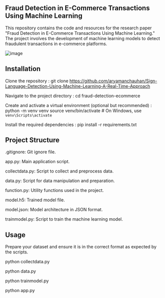 ## Fraud Detection in E-Commerce Transactions Using Machine Learning


This repository contains the code and resources for the research paper "Fraud Detection in E-Commerce Transactions Using Machine Learning." The project involves the development of machine learning models to detect fraudulent transactions in e-commerce platforms.


![image](https://github.com/aryamanchauhan/Sign-Language-Detection-Using-Machine-Learning-A-Real-Time-Approach/assets/132805331/dea4613b-b73e-45d4-97c8-020fd0a6e174)


## Installation

Clone the repository : git clone https://github.com/aryamanchauhan/Sign-Language-Detection-Using-Machine-Learning-A-Real-Time-Approach

Navigate to the project directory : cd fraud-detection-ecommerce

Create and activate a virtual environment (optional but recommended) : python -m venv venv
source venv/bin/activate  # On Windows, use `venv\Scripts\activate`

Install the required dependencies : pip install -r requirements.txt

## Project Structure
.gitignore: Git ignore file.

app.py: Main application script.

collectdata.py: Script to collect and preprocess data.

data.py: Script for data manipulation and preparation.

function.py: Utility functions used in the project.

model.h5: Trained model file.

model.json: Model architecture in JSON format.

trainmodel.py: Script to train the machine learning model.

## Usage

Prepare your dataset and ensure it is in the correct format as expected by the scripts.

python collectdata.py

python data.py

python trainmodel.py

python app.py
